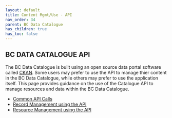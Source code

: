 ```yaml
---
layout: default
title: Content Mgmt/Use - API
nav_order: 34
parent: BC Data Catalogue
has_children: true
has_toc: false
---
```


## BC DATA CATALOGUE API

The BC Data Catalogue is built using an open source data portal software called [CKAN](https://github.com/ckan/ckan/blob/master/README.rst). Some users may prefer to use the API to manage thier content in the BC Data Catalogue, while others may prefer to use the application itself. This page provides guidance on the use of the Catalogue API to manage resources and data within the BC Data Catalogue.


* [Common API Calls](./dps_bcdc_api_w_common_calls.md)
* [Record Management using the API](./dps_bcdc_api_w_record_mgmt.md)
* [Resource Management using the API](./dps_bcdc_api_w_resource_mgmt.md)

